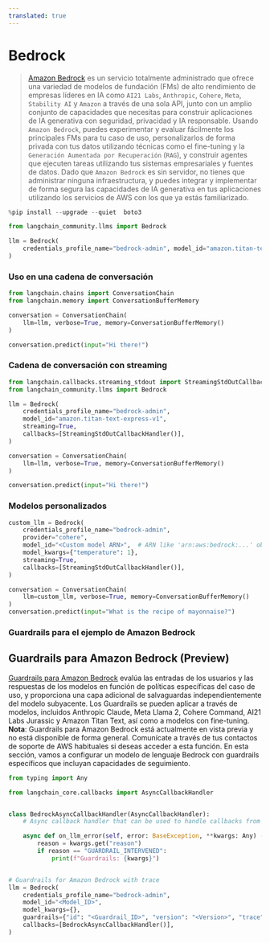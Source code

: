 ```yaml
---
translated: true
---
```


# Bedrock

>[Amazon Bedrock](https://aws.amazon.com/bedrock/) es un servicio totalmente administrado que ofrece una variedad de modelos de fundación (FMs) de alto rendimiento de empresas líderes en IA como `AI21 Labs`, `Anthropic`, `Cohere`, `Meta`, `Stability AI` y `Amazon` a través de una sola API, junto con un amplio conjunto de capacidades que necesitas para construir aplicaciones de IA generativa con seguridad, privacidad y IA responsable. Usando `Amazon Bedrock`, puedes experimentar y evaluar fácilmente los principales FMs para tu caso de uso, personalizarlos de forma privada con tus datos utilizando técnicas como el fine-tuning y la `Generación Aumentada por Recuperación` (`RAG`), y construir agentes que ejecuten tareas utilizando tus sistemas empresariales y fuentes de datos. Dado que `Amazon Bedrock` es sin servidor, no tienes que administrar ninguna infraestructura, y puedes integrar y implementar de forma segura las capacidades de IA generativa en tus aplicaciones utilizando los servicios de AWS con los que ya estás familiarizado.

```python
%pip install --upgrade --quiet  boto3
```

```python
from langchain_community.llms import Bedrock

llm = Bedrock(
    credentials_profile_name="bedrock-admin", model_id="amazon.titan-text-express-v1"
)
```

### Uso en una cadena de conversación

```python
from langchain.chains import ConversationChain
from langchain.memory import ConversationBufferMemory

conversation = ConversationChain(
    llm=llm, verbose=True, memory=ConversationBufferMemory()
)

conversation.predict(input="Hi there!")
```

### Cadena de conversación con streaming

```python
from langchain.callbacks.streaming_stdout import StreamingStdOutCallbackHandler
from langchain_community.llms import Bedrock

llm = Bedrock(
    credentials_profile_name="bedrock-admin",
    model_id="amazon.titan-text-express-v1",
    streaming=True,
    callbacks=[StreamingStdOutCallbackHandler()],
)
```

```python
conversation = ConversationChain(
    llm=llm, verbose=True, memory=ConversationBufferMemory()
)

conversation.predict(input="Hi there!")
```

### Modelos personalizados

```python
custom_llm = Bedrock(
    credentials_profile_name="bedrock-admin",
    provider="cohere",
    model_id="<Custom model ARN>",  # ARN like 'arn:aws:bedrock:...' obtained via provisioning the custom model
    model_kwargs={"temperature": 1},
    streaming=True,
    callbacks=[StreamingStdOutCallbackHandler()],
)

conversation = ConversationChain(
    llm=custom_llm, verbose=True, memory=ConversationBufferMemory()
)
conversation.predict(input="What is the recipe of mayonnaise?")
```

### Guardrails para el ejemplo de Amazon Bedrock

## Guardrails para Amazon Bedrock (Preview)

[Guardrails para Amazon Bedrock](https://aws.amazon.com/bedrock/guardrails/) evalúa las entradas de los usuarios y las respuestas de los modelos en función de políticas específicas del caso de uso, y proporciona una capa adicional de salvaguardas independientemente del modelo subyacente. Los Guardrails se pueden aplicar a través de modelos, incluidos Anthropic Claude, Meta Llama 2, Cohere Command, AI21 Labs Jurassic y Amazon Titan Text, así como a modelos con fine-tuning.
**Nota**: Guardrails para Amazon Bedrock está actualmente en vista previa y no está disponible de forma general. Comunícate a través de tus contactos de soporte de AWS habituales si deseas acceder a esta función.
En esta sección, vamos a configurar un modelo de lenguaje Bedrock con guardrails específicos que incluyan capacidades de seguimiento.

```python
from typing import Any

from langchain_core.callbacks import AsyncCallbackHandler


class BedrockAsyncCallbackHandler(AsyncCallbackHandler):
    # Async callback handler that can be used to handle callbacks from langchain.

    async def on_llm_error(self, error: BaseException, **kwargs: Any) -> Any:
        reason = kwargs.get("reason")
        if reason == "GUARDRAIL_INTERVENED":
            print(f"Guardrails: {kwargs}")


# Guardrails for Amazon Bedrock with trace
llm = Bedrock(
    credentials_profile_name="bedrock-admin",
    model_id="<Model_ID>",
    model_kwargs={},
    guardrails={"id": "<Guardrail_ID>", "version": "<Version>", "trace": True},
    callbacks=[BedrockAsyncCallbackHandler()],
)
```
